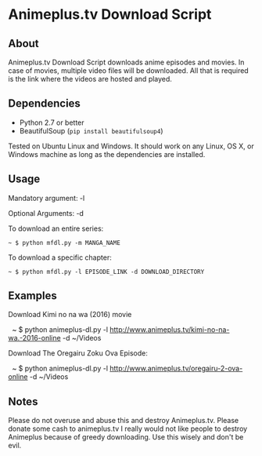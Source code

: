 Animeplus.tv Download Script
========================

About
-----
Animeplus.tv Download Script downloads anime episodes and movies. In case of movies, multiple video files will be downloaded. All that is required is the link where the videos are hosted and played.

Dependencies
------------

  * Python 2.7 or better
  * BeautifulSoup (``pip install beautifulsoup4``)

Tested on Ubuntu Linux and Windows. It should work on any Linux, OS X, or Windows machine as long as the dependencies are installed.

Usage
-----

Mandatory argument:
  -l  <link that hosts video links>

 Optional Arguments:
   -d <download directory>

To download an entire series:

    ~ $ python mfdl.py -m MANGA_NAME

To download a specific chapter:

    ~ $ python mfdl.py -l EPISODE_LINK -d DOWNLOAD_DIRECTORY

Examples
--------
Download Kimi no na wa (2016) movie

    ~ $ python animeplus-dl.py -l http://www.animeplus.tv/kimi-no-na-wa.-2016-online -d ~/Videos

Download The Oregairu Zoku Ova Episode: 

    ~ $ python animeplus-dl.py -l http://www.animeplus.tv/oregairu-2-ova-online -d ~/Videos

Notes
-----
Please do not overuse and abuse this and destroy Animeplus.tv. Please donate some cash to animeplus.tv I really would not like people to destroy Animeplus because of greedy downloading. Use this wisely and don't be evil.
